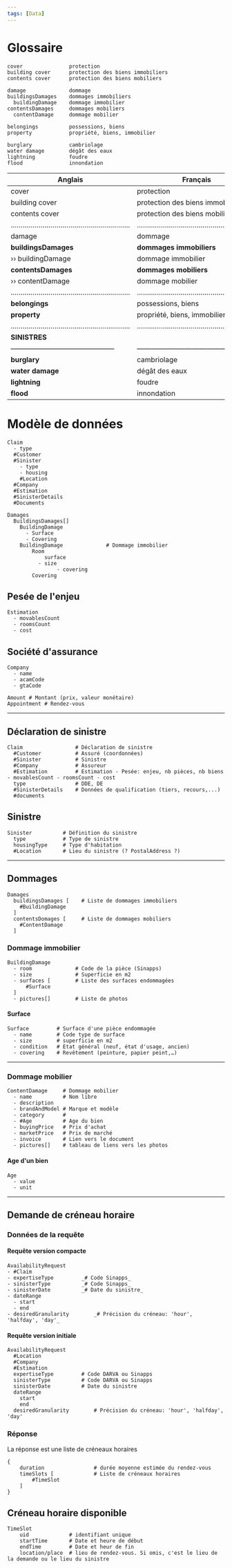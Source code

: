 ```yaml
---
tags: [Data]
---
```


# Glossaire

```
cover               protection
building cover      protection des biens immobiliers
contents cover      protection des biens mobiliers

damage              dommage
buildingsDamages    dommages immobiliers
  buildingDamage    dommage immobilier
contentsDamages     dommages mobiliers
  contentDamage     dommage mobilier

belongings          possessions, biens
property            propriété, biens, immobilier

burglary            cambriolage
water damage        dégât des eaux
lightning           foudre
flood               innondation
```

| Anglais              | Français                         |
| -------------------- | -------------------------------- |
| cover                | protection                       |
| building cover       | protection des biens immobiliers |
| contents cover       | protection des biens mobiliers   |
| …………………………………………………… | ……………………………………………………             |
| damage               | dommage                          |
| **buildingsDamages** | **dommages immobiliers**         |
| ›› buildingDamage    | dommage immobilier               |
| **contentsDamages**  | **dommages mobiliers**           |
| ›› contentDamage     | dommage mobilier                 |
| …………………………………………………… | ……………………………………………………             |
| **belongings**       | possessions, biens               |
| **property**         | propriété, biens, immobilier     |
| …………………………………………………… | ……………………………………………………             |
| **SINISTRES**        |                                  |
| ———————————————      | ————————————————                 |
| **burglary**         | cambriolage                      |
| **water damage**     | dégât des eaux                   |
| **lightning**        | foudre                           |
| **flood**            | innondation                      |

# Modèle de données

```
Claim
  - type
  #Customer
  #Sinister
    - type
    - housing
    #Location
  #Company
  #Estimation
  #SinisterDetails
  #Documents

Damages
  BuildingsDamages[]
    BuildingDamage
      - Surface
      - Covering
    BuildingDamage				# Dommage immobilier
    	Room
    		surface
          - size
    			- covering
        Covering

```

## Pesée de l'enjeu

```
Estimation
  - movablesCount
  - roomsCount
  - cost
```

## Société d'assurance

```
Company
  - name
  - acamCode
  - gtaCode
```

```
Amount # Montant (prix, valeur monétaire)
Appointment # Rendez-vous
```

---

## Déclaration de sinistre

```
Claim                 # Déclaration de sinistre
  #Customer           # Assuré (coordonnées)
  #Sinister           # Sinistre
  #Company            # Assureur
  #Estimation         # Estimation - Pesée: enjeu, nb pièces, nb biens - movablesCount - roomsCount - cost
  type                # DDE, DE
  #SinisterDetails    # Données de qualification (tiers, recours,...)
  #documents
```

## Sinistre

```
Sinister          # Définition du sinistre
  type            # Type de sinistre
  housingType     # Type d'habitation
  #Location       # Lieu du sinistre (? PostalAddress ?)
```

---

## Dommages

```
Damages
  buildingsDamages [    # Liste de dommages immobiliers
    #BuildingDamage
  ]
  contentsDomages [     # Liste de dommages mobiliers
    #ContentDamage
  ]
```

### Dommage immobilier

```
BuildingDamage
  - room              # Code de la pièce (Sinapps)
  - size              # Superficie en m2
  - surfaces [        # Liste des surfaces endommagées
      #Surface
  ]
  - pictures[]        # Liste de photos
```

#### Surface

```
Surface         # Surface d'une pièce endommagée
  - name        # Code type de surface
  - size        # superficie en m2
  - condition   # Etat général (neuf, état d'usage, ancien)
  - covering    # Revêtement (peinture, papier peint,…)
```

---

### Dommage mobilier

```
ContentDamage     # Dommage mobilier
  - name          # Nom libre
  - description
  - brandAndModel # Marque et modèle
  - category      #
  - #Age          # Age du bien
  - buyingPrice   # Prix d'achat
  - marketPrice   # Prix de marché
  - invoice       # Lien vers le document
  - pictures[]    # tableau de liens vers les photos
```

#### Age d'un bien

```
Age
  - value
  - unit
```

---

## Demande de créneau horaire

### Données de la requête

#### Requête version compacte

```
AvailabilityRequest
- #Claim
- expertiseType			_# Code Sinapps_
- sinisterType			_# Code Sinapps_
- sinisterDate			_# Date du sinistre_
- dateRange
  - start
  - end
- desiredGranularity		_# Précision du créneau: 'hour', 'halfday', 'day'_
```

#### Requête version initiale

```
AvailabilityRequest
  #Location
  #Company
  #Estimation
  expertiseType			# Code DARVA ou Sinapps
  sinisterType			# Code DARVA ou Sinapps
  sinisterDate			# Date du sinistre
  dateRange
    start
    end
  desiredGranularity		# Précision du créneau: 'hour', 'halfday', 'day'
```

### Réponse

La réponse est une liste de créneaux horaires

```
{
	duration				# durée moyenne estimée du rendez-vous
	timeSlots [				# Liste de créneaux horaires
		#TimeSlot
	]
}
```

## Créneau horaire disponible

```
TimeSlot
	uid             # identifiant unique
	startTime       # Date et heure de début
	endTime         # Date et heur de fin
	location/place  # lieu de rendez-vous. Si omis, c'est le lieu de la demande ou le lieu du sinistre
```
